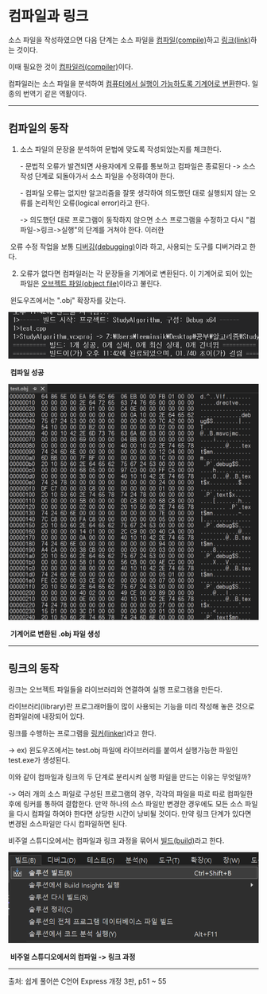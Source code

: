 # 컴파일과 링크

소스 파일을 작성하였으면 다음 단계는 소스 파일을 <u>컴파일(compile)</u>하고 <u>링크(link)</u>하는 것이다.

이때 필요한 것이 <u>컴파일러(compiler)</u>이다.

컴파일러는 소스 파일을 분석하여 <u>컴퓨터에서 실행이 가능하도록 기계어로 변환</u>한다. 일종의 번역기 같은 역활이다.

------

## **컴파일의 동작**

1. 소스 파일의 문장을 분석하여 문법에 맞도록 작성되었는지를 체크한다.

   \- 문법적 오류가 발견되면 사용자에게 오류를 통보하고 컴파일은 종료된다 -> 소스 작성 단계로 되돌아가서 소스 파일을 수정하여야 한다.

   \- 컴파일 오류는 없지만 알고리즘을 잘못 생각하여 의도했던 대로 실행되지 않는 오류를 논리적인 오류(logical error)라고 한다.

   -> 의도했던 대로 프로그램이 동작하지 않으면 소스 프로그램을 수정하고 다시 "컴파일->링크->실행"의 단계를 거쳐야 한다. 이러한 

​      오류 수정 작업을 보통 <u>디버깅(debugging)</u>이라 하고, 사용되는 도구를 디버거라고 한다.

2. 오류가 없다면 컴파일러는 각 문장들을 기계어로 변환된다. 이 기계어로 되어 있는 파일은 <u>오브젝트 파일(object file)</u>이라고 불린다.

​	윈도우즈에서는 ".obj" 확장자를 갖는다.

![컴파일 성공](img/compile3.png)

​						**컴파일 성공**

![obj 파일 생성](img/compile1.png)

​				**기계어로 변환된 .obj 파일 생성**

------

## **링크의 동작**

링크는 오브젝트 파일들을 라이브러리와 연결하여 실행 프로그램을 만든다.

라이브러리(library)란 프로그래머들이 많이 사용되는 기능을 미리 작성해 놓은 것으로 컴파일러에 내장되어 있다.

링크를 수행하는 프로그램을 <u>링커(linker)</u>라고 한다.

 -> ex) 윈도우즈에서는 test.obj 파일에 라이브러리를 붙여서 실행가능한 파일인 test.exe가 생성된다.

 

이와 같이 컴파일과 링크의 두 단계로 분리시켜 실행 파일을 만드는 이유는 무엇일까?

 -> 여러 개의 소스 파일로 구성된 프로그램의 경우, 각각의 파일을 따로 따로 컴파일한 후에 링커를 통하여 결합한다. 만약 하나의 소스 파일만 변경한 경우에도 모든 소스 파일을 다시 컴파일 하여야 한다면 상당한 시간이 낭비될 것이다. 만약 링크 단계가 있다면 변경된 소스파일만 다시 컴파일하면 된다.

 

비주얼 스튜디오에서는 컴파일과 링크 과정을 묶어서 <u>빌드(build)</u>라고 한다.

![빌드](img/compile2.png)

​			**비주얼 스튜디오에서의 컴파일 -> 링크 과정**

------

출처: 쉽게 풀어쓴 C언어 Express 개정 3판, p51 ~ 55